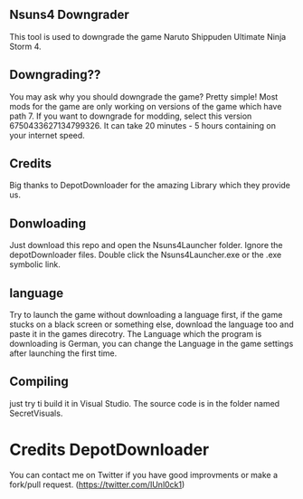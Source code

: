 ## Nsuns4 Downgrader
This tool is used to downgrade the game Naruto Shippuden Ultimate Ninja Storm 4. 

## Downgrading??
You may ask why you should downgrade the game? Pretty simple! Most mods for the game are only working on versions of the game which have path 7.
If you want to downgrade for modding, select this version 6750433627134799326. It can take 20 minutes - 5 hours containing on your internet speed.

## Credits
Big thanks to DepotDownloader for the amazing Library which they provide us.

## Donwloading
Just download this repo and open the Nsuns4Launcher folder. Ignore the depotDownloader files. Double click the Nsuns4Launcher.exe or the .exe symbolic link.

## language
Try to launch the game without downloading a language first, if the game stucks on a black screen or something else, download the language too and paste it in the games direcotry.
The Language which the program is downloading is German, you can change the Language in the game settings after launching the first time.

## Compiling
just try ti build it in Visual Studio. The source code is in the folder named SecretVisuals. 

Credits
DepotDownloader
===============
You can contact me on Twitter if you have good improvments or make a fork/pull request. (https://twitter.com/IUnl0ck1)
